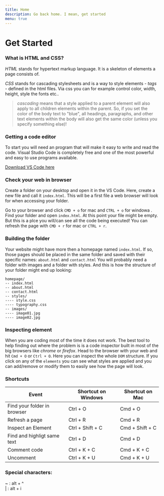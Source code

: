 ```yaml
---
title: Home
description: Go back home. I mean, get started
menu: true
---
```


# Get Started

### What is HTML and CSS?

_HTML_ stands for hypertext markup language. It is a skeleton of elements a page consists of.

_CSS_ stands for cascading stylesheets and is a way to style elements - _tags_ - defined in the html files. Via css you can for example control color, width, height, style the fonts etc..

> _cascading_ means that a style applied to a parent element will also apply to all children elements within the parent. So, if you set the color of the body text to "blue", all headings, paragraphs, and other text elements within the body will also get the same color (unless you specify something else)!

### Getting a code editor

To start you will need an program that will make it easy to write and read the code. Visual Studio Code is completely free and one of the most powerful and easy to use programs available.

[Download VS Code here](https://code.visualstudio.com)

### Check your web in browser

Create a folder on your desktop and open it in the VS Code. Here, create a new file and call it `index.html`. This will be a first file a web browser will look for when accessing your folder.

Go to your browser and click `CMD + o` for mac and `CTRL + o` for windowa . Find your folder and open `index.html`. At this point your file might be empty. But this is a plce you will/can see all the code being executed! You can refresh the page with `CMD + r` for mac or `CTRL + r`.

### Building the folder

Your website might have more then a homepage named `index.html`. If so, those pages should be placed in the same folder and saved with their specific names: `about.html` and `contact.html` You will probably need a folder with images and a folder with styles. And this is how the structure of your folder might end up looking:

```
homepage/
-- index.html
-- about.html
-- contact.html
-- styles/
---- style.css
---- typography.css
-- images/
---- image01.jpg
---- image02.jpg
```

### Inspecting element

When you are coding most of the time it does not work. The best tool to help finding out where the problem is is a code inspector built in most of the big browsers like _chrome_ or _firefox_. Head to the browser with your web and hit `Cmd + O` or `Ctrl + O`. Here you can inspect the whole `DOM` structure. If you click on any of the `elements` you can see what styles are applied and you can add/remove or modify them to easily see how the page will look.

### Shortcuts

| Event                       | Shortcut on Windows | Shortcut on Mac |
| --------------------------- | ------------------- | --------------- |
| Find your folder in browser | Ctrl + O            | Cmd + O         |
| Refresh a page              | Ctrl + R            | Cmd + R         |
| Inspect an Element          | Ctrl + Shift + C    | Cmd + Shift + C |
| Find and highligt same text | Ctrl + D            | Cmd + D         |
| Comment code                | Ctrl + K + C        | Cmd + K + C     |
| Uncomment                   | Ctrl + K + U        | Cmd + K + U     |

### Special characters:

~ : alt + ^  
| : alt + i
